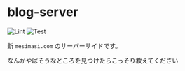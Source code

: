 # blog-server
![Lint](https://github.com/masibw/blog-server/workflows/Lint/badge.svg)
![Test](https://github.com/masibw/blog-server/workflows/Test/badge.svg)

新 `mesimasi.com` のサーバーサイドです。

なんかやばそうなところを見つけたらこっそり教えてください
